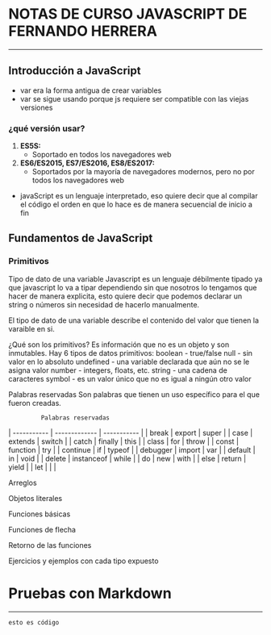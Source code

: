# NOTAS DE CURSO JAVASCRIPT DE FERNANDO HERRERA
___
## Introducción a JavaScript
- var era la forma antigua de crear variables
- var se sigue usando porque js requiere ser compatible con las viejas versiones

### ¿qué versión usar?
1. **ES5S:**
    - Soportado en todos los navegadores web 
2. **ES6/ES2015, ES7/ES2016, ES8/ES2017:**
    - Soportados por la mayoría de navegadores modernos, pero no por todos los navegadores web

- javaScript es un lenguaje interpretado, eso quiere decir que al compilar el código el orden en que lo hace es de manera secuencial de inicio a fin

## Fundamentos de JavaScript

### Primitivos

Tipo de dato de una variable
Javascript es un lenguaje débilmente tipado ya que javascript lo va a tipar dependiendo sin que nosotros lo tengamos que hacer de manera explicita, esto quiere decir que podemos declarar un string o números sin necesidad de hacerlo manualmente.

El tipo de dato de una variable describe el contenido del valor que tienen la varaible en si. 


¿Qué son los primitivos?
Es información que no es un objeto y son inmutables.
Hay 6 tipos de datos primitivos:
boolean - true/false
null - sin valor en lo absoluto
undefined - una variable declarada que aún no se le asigna valor
number - integers, floats, etc.
string - una cadena de caracteres
symbol - es un valor único que no es igual a ningún otro valor

Palabras reservadas
Son palabras que tienen un uso específico para el que fueron creadas.

             Palabras reservadas           
| ----------- | ------------- | ----------- |
| break        | export         | super        |
| case         | extends        | switch       |
| catch        | finally        | this         |
| class        | for            | throw        |
| const        | function       | try          | 
| continue     | if             | typeof       |
| debugger     | import         | var          |
| default      | in             | void         |
| delete       | instanceof     | while        |
| do           | new            | with         | 
| else         | return         | yield        |
| let         |          |         |

Arreglos

Objetos literales

Funciones básicas

Funciones de flecha

Retorno de las funciones

Ejercicios y ejemplos con cada tipo expuesto


# Pruebas con Markdown
___
~~~~
esto es código
~~~~
